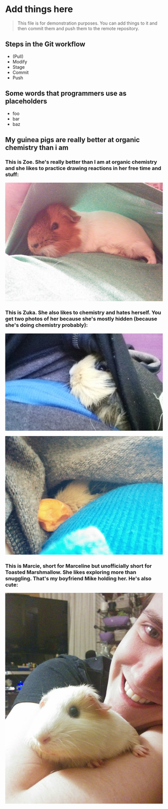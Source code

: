 # Add things here

>This file is for demonstration purposes. You can add things to it and
then commit them and push them to the remote repository.

## Steps in the Git workflow

* (Pull)
* Modify
* Stage
* Commit
* Push

## Some words that programmers use as placeholders

* foo
* bar
* baz

## My guinea pigs are really better at organic chemistry than i am


### This is Zoe. She's really better than I am at organic chemistry and she likes to practice drawing reactions in her free time and stuff:

![Zoe](pigs/zoe.jpg)

### This is Zuka. She also likes to chemistry and hates herself. You get two photos of her because she's mostly hidden (because she's doing chemistry probably):

![Zuka 1](pigs/zuka1.jpg)

![Zuka 2](pigs/zuka2.jpg)

### This is Marcie, short for Marceline but unofficially short for Toasted Marshmallow. She likes exploring more than snuggling. That's my boyfriend Mike holding her. He's also cute:

![Marcie](pigs/marcie.jpg)
